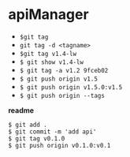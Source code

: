 # apiManager

- ` $git tag ` 
- `	git tag -d <tagname> `
- ` $git tag v1.4-lw `
- ` $ git show v1.4-lw `
- ` $ git tag -a v1.2 9fceb02 `
- ` $ git push origin v1.5 `
- ` $ git push origin v1.5.0:v1.5 `
- ` $ git push origin --tags `

**readme**
```
$ git add .
$ git commit -m 'add api'
$ git tag v0.1.0 
$ git push origin v0.1.0:v0.1

```

